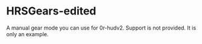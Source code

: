 # HRSGears-edited
A manual gear mode you can use for 0r-hudv2. Support is not provided. It is only an example.
